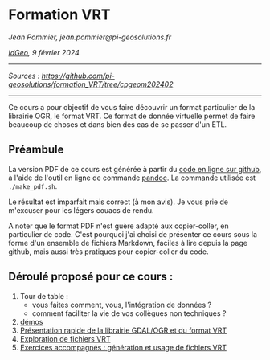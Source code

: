 # Formation VRT
_Jean Pommier, jean.pommier@pi-geosolutions.fr_

_[IdGeo](https://www.idgeo.fr/), 9 février 2024_

---

_Sources : https://github.com/pi-geosolutions/formation_VRT/tree/cpgeom202402_

---

Ce cours a pour objectif de vous faire découvrir un format particulier de la librairie OGR, le format VRT. Ce format de donnée virtuelle permet de faire beaucoup de choses et dans bien des cas de se passer d'un ETL.

## Préambule

La version PDF de ce cours est générée à partir du [code en ligne sur github](https://github.com/pi-geosolutions/formation_VRT/tree/cpgeom202402), à l'aide de l'outil en ligne de commande [pandoc](https://pandoc.org/). La commande utilisée est `./make_pdf.sh`.

Le résultat est imparfait mais correct (à mon avis). Je vous prie de m'excuser pour les légers couacs de rendu.

A noter que le format PDF n'est guère adapté aux copier-coller, en particulier de code. C'est pourquoi j'ai choisi de présenter ce cours sous la forme d'un ensemble de fichiers Markdown, faciles à lire depuis la page github, mais aussi très pratiques pour copier-coller du code.

## Déroulé proposé pour ce cours :

1. Tour de table : 
    - vous faites comment, vous, l'intégration de données ?
    - comment faciliter la vie de vos collègues non techniques ?
1. [démos](demos/README.md)
1. [Présentation rapide de la librairie GDAL/OGR et du format VRT](ogr_et_vrt.md)
1. [Exploration de fichiers VRT](samples/README.md)
1. [Exercices accompagnés : génération et usage de fichiers VRT](exercices/README.md)